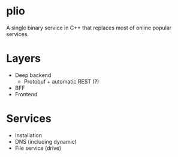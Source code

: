 # plio
A single binary service in C++ that replaces most of online popular services.

# Layers

- Deep backend
  - Protobuf + automatic REST (?)
- BFF
- Frontend

# Services

- Installation
- DNS (including dynamic)
- File service (drive)
